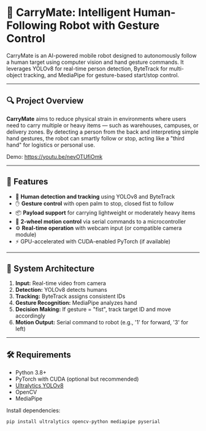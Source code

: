 # 🤖 CarryMate: Intelligent Human-Following Robot with Gesture Control

CarryMate is an AI-powered mobile robot designed to autonomously follow a human target using computer vision and hand gesture commands. It leverages YOLOv8 for real-time person detection, ByteTrack for multi-object tracking, and MediaPipe for gesture-based start/stop control.

---

## 🔍 Project Overview

**CarryMate** aims to reduce physical strain in environments where users need to carry multiple or heavy items — such as warehouses, campuses, or delivery zones. By detecting a person from the back and interpreting simple hand gestures, the robot can smartly follow or stop, acting like a "third hand" for logistics or personal use.

Demo: https://youtu.be/nevOTUfiOmk

---

## 🎯 Features

- 🧠 **Human detection and tracking** using YOLOv8 and ByteTrack
- ✋ **Gesture control** with open palm to stop, closed fist to follow
- 📦 **Payload support** for carrying lightweight or moderately heavy items
- 🛞 **2-wheel motion control** via serial commands to a microcontroller
- ⚙️ **Real-time operation** with webcam input (or compatible camera module)
- ⚡ GPU-accelerated with CUDA-enabled PyTorch (if available)

---

## 🚀 System Architecture

1. **Input:** Real-time video from camera
2. **Detection:** YOLOv8 detects humans
3. **Tracking:** ByteTrack assigns consistent IDs
4. **Gesture Recognition:** MediaPipe analyzes hand
5. **Decision Making:** If gesture = "fist", track target ID and move accordingly
6. **Motion Output:** Serial command to robot (e.g., '1' for forward, '3' for left)

---

## 🛠️ Requirements

- Python 3.8+
- PyTorch with CUDA (optional but recommended)
- [Ultralytics YOLOv8](https://github.com/ultralytics/ultralytics)
- OpenCV
- MediaPipe

Install dependencies:

```bash
pip install ultralytics opencv-python mediapipe pyserial

